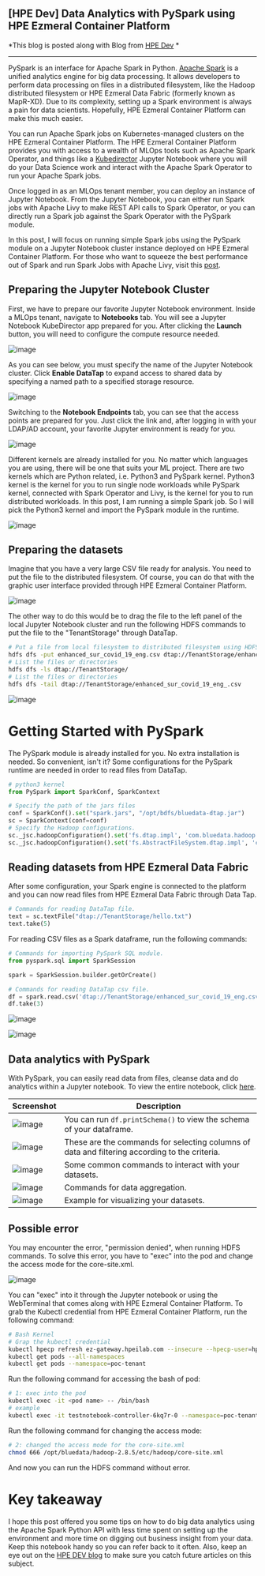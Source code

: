 ## [HPE Dev] Data Analytics with PySpark using HPE Ezmeral Container Platform

*This blog is posted along with Blog from  [HPE Dev](https://developer.hpe.com/blog/data-analytic-with-pyspark-using-hpe-ezmeral-container-platform/) *

---

PySpark is an interface for Apache Spark in Python. [Apache Spark](https://spark.apache.org/) is a unified analytics engine for big data processing. It allows developers to perform data processing on files in a distributed filesystem, like the Hadoop distributed filesystem or HPE Ezmeral Data Fabric (formerly known as MapR-XD). Due to its complexity, setting up a Spark environment is always a pain for data scientists. Hopefully, HPE Ezmeral Container Platform can make this much easier. 

You can run Apache Spark jobs on Kubernetes-managed clusters on the HPE Ezmeral Container Platform. The HPE Ezmeral Container Platform provides you with access to a wealth of MLOps tools such as Apache Spark Operator, and things like a [Kubedirector](https://kubedirector.io/) Jupyter Notebook where you will do your Data Science work and interact with the Apache Spark Operator to run your Apache Spark jobs. 

Once logged in as an MLOps tenant member, you can deploy an instance of Jupyter Notebook. From the Jupyter Notebook, you can either run Spark jobs with Apache Livy to make REST API calls to Spark Operator, or you can directly run a Spark job against the Spark Operator with the PySpark module. 

In this post, I will focus on running simple Spark jobs using the PySpark module on a Jupyter Notebook cluster instance deployed on HPE Ezmeral Container Platform. For those who want to squeeze the best performance out of Spark and run Spark Jobs with Apache Livy, visit this [post](https://developer.hpe.com/blog/on-premise-adventures-how-to-build-an-apache-spark-lab-on-kubernetes/).



## Preparing the Jupyter Notebook Cluster


First, we have to prepare our favorite Jupyter Notebook environment. Inside a MLOps tenant, navigate to **Notebooks** tab. You will see a Jupyter Notebook KubeDirector app prepared for you. After clicking the **Launch** button, you will need to configure the compute resource needed.


![image](https://user-images.githubusercontent.com/72959956/120459929-39c63300-c3cb-11eb-9e7a-65189f4367d3.png)



As you can see below, you must specify the name of the Jupyter Notebook cluster. Click **Enable DataTap** to expand access to shared data by specifying a named path to a specified storage resource.



![image](https://user-images.githubusercontent.com/72959956/132812471-d1ce5ce8-0d47-41ae-bd96-879262018f84.png)



Switching to the **Notebook Endpoints** tab, you can see that the access points are prepared for you. Just click the link and, after logging in with your LDAP/AD account, your favorite Jupyter environment is ready for you.



![image](https://user-images.githubusercontent.com/72959956/120460678-ea343700-c3cb-11eb-9aef-8afc9252d471.png)

Different kernels are already installed for you. No matter which languages you are using, there will be one that suits your ML project. There are two kernels which are Python related, i.e. Python3 and PySpark kernel. Python3 kernel is the kernel for you to run single node workloads while PySpark kernel, connected with Spark Operator and Livy, is the kernel for you to run distributed workloads. In this post, I am running a simple Spark job. So I will pick the Python3 kernel and import the PySpark module in the runtime.


![image](https://user-images.githubusercontent.com/72959956/120460537-cc66d200-c3cb-11eb-8410-3b7ec95051d5.png)




## Preparing the datasets

Imagine that you have a very large CSV file ready for analysis. You need to put the file to the distributed filesystem. Of course, you can do that with the graphic user interface provided through HPE Ezmeral Container Platform.


![image](https://user-images.githubusercontent.com/72959956/120461217-67f84280-c3cc-11eb-9126-e69cacef4432.png)



The other way to do this would be to drag the file to the left panel of the local Jupyter Notebook cluster and run the following HDFS commands to put the file to the "TenantStorage" through DataTap.



```bash
# Put a file from local filesystem to distributed filesystem using HDFS commands
hdfs dfs -put enhanced_sur_covid_19_eng.csv dtap://TenantStorage/enhanced_sur_covid_19_eng.csv
# List the files or directories
hdfs dfs -ls dtap://TenantStorage/
# List the files or directories
hdfs dfs -tail dtap://TenantStorage/enhanced_sur_covid_19_eng_.csv
```



![image](https://user-images.githubusercontent.com/72959956/129331881-dbe602e7-b3d9-4541-a9d0-4ea274aa7e51.png)




# Getting Started with PySpark



The PySpark module is already installed for you. No extra installation is needed. So convenient, isn't it? Some configurations for the PySpark runtime are needed in order to read files from DataTap.



```py
# python3 kernel
from PySpark import SparkConf, SparkContext

# Specify the path of the jars files
conf = SparkConf().set("spark.jars", "/opt/bdfs/bluedata-dtap.jar")
sc = SparkContext(conf=conf)
# Specify the Hadoop configurations.
sc._jsc.hadoopConfiguration().set('fs.dtap.impl', 'com.bluedata.hadoop.bdfs.Bdfs')
sc._jsc.hadoopConfiguration().set('fs.AbstractFileSystem.dtap.impl', 'com.bluedata.hadoop.bdfs.BdAbstractFS')
```



## Reading datasets from HPE Ezmeral Data Fabric



After some configuration, your Spark engine is connected to the platform and you can now read files from HPE Ezmeral Data Fabric through Data Tap.



```py
# Commands for reading DataTap file.
text = sc.textFile("dtap://TenantStorage/hello.txt")
text.take(5)
```



For reading CSV files as a Spark dataframe, run the following commands:



```py
# Commands for importing PySpark SQL module.
from pyspark.sql import SparkSession

spark = SparkSession.builder.getOrCreate()

# Commands for reading DataTap csv file.
df = spark.read.csv('dtap://TenantStorage/enhanced_sur_covid_19_eng.csv', header=True, inferSchema=True)
df.take(3)
```



![image](https://user-images.githubusercontent.com/72959956/122021373-333ab100-cdf8-11eb-9e58-edbccf43f0b2.png)


![image](https://user-images.githubusercontent.com/72959956/122021431-3e8ddc80-cdf8-11eb-9c61-d9bd400a4c9b.png)



## Data analytics with PySpark

With PySpark, you can easily read data from files, cleanse data and do analytics within a Jupyter notebook. To view the entire notebook, click [here](https://github.com/helloezmeral/HPE-Ezmeral-HelloWorld/blob/main/pyspark/pyspark_covidhk.ipynb).



| Screenshot | Description |
| --- | ----------- |
| ![image](https://user-images.githubusercontent.com/72959956/122021467-45b4ea80-cdf8-11eb-8ca4-ffc11c03f1ad.png) | You can run ```df.printSchema()``` to view the schema of your dataframe. |
| ![image](https://user-images.githubusercontent.com/72959956/122021502-4baacb80-cdf8-11eb-87d3-b29ef643b373.png) | These are the commands for selecting columns of data and filtering according to the criteria.   |
| ![image](https://user-images.githubusercontent.com/72959956/122021550-56fdf700-cdf8-11eb-9c31-e0d171c7406e.png) | Some common commands to interact with your datasets.   |
| ![image](https://user-images.githubusercontent.com/72959956/122021576-5ebd9b80-cdf8-11eb-9810-36d744560327.png) | Commands for data aggregation.   |
| ![image](https://user-images.githubusercontent.com/72959956/122021616-667d4000-cdf8-11eb-8400-2dc03f4290f3.png) | Example for visualizing your datasets.  |




## Possible error 

You may encounter the error, "permission denied", when running HDFS commands. To solve this error, you have to "exec" into the pod and change the access mode for the core-site.xml.



![image](https://user-images.githubusercontent.com/72959956/124234611-d6086480-db46-11eb-849e-7d4f7a8c35e4.png)



You can "exec" into it through the Jupyter notebook or using the WebTerminal that comes along with HPE Ezmeral Container Platform. To grab the Kubectl credential from HPE Ezmeral Container Platform, run the following command:


```bash
# Bash Kernel
# Grap the kubectl credential
kubectl hpecp refresh ez-gateway.hpeilab.com --insecure --hpecp-user=hpecli --hpecp-pass=hpecli
kubectl get pods --all-namespaces
kubectl get pods --namespace=poc-tenant
```



Run the following command for accessing the bash of pod:


```bash
# 1: exec into the pod
kubectl exec -it <pod name> -- /bin/bash
# example
kubectl exec -it testnotebook-controller-6kq7r-0 --namespace=poc-tenant -- /bin/bash
```



Run the following command for changing the access mode:



```bash
# 2: changed the access mode for the core-site.xml
chmod 666 /opt/bluedata/hadoop-2.8.5/etc/hadoop/core-site.xml
```


And now you can run the HDFS command without error.

# Key takeaway
I hope this post offered you some tips on how to do big data analytics using the Apache Spark Python API with less time spent on setting up the environment and more time on digging out business insight from your data. Keep this notebook handy so you can refer back to it often. Also, keep an eye out on the [HPE DEV blog](https://developer.hpe.com/blog) to make sure you catch future articles on this subject.
